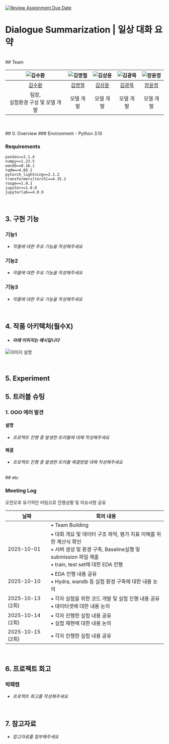 [![Review Assignment Due Date](https://classroom.github.com/assets/deadline-readme-button-22041afd0340ce965d47ae6ef1cefeee28c7c493a6346c4f15d667ab976d596c.svg)](https://classroom.github.com/a/HS6nBbT4)
# Dialogue Summarization | 일상 대화 요약
<br>
## Team

| ![김수환](https://github.com/user-attachments/assets/bfe05d23-81d0-4409-aca9-b1bb1fb5107f) | ![김명철](https://github.com/user-attachments/assets/0c545d12-539f-419d-816a-a0e4263cc0b2) | ![김상윤](https://github.com/user-attachments/assets/5bd23640-3d34-4292-bc81-e202136a1b6f) | ![김광묵](https://github.com/user-attachments/assets/5aee2fa3-df3c-4183-a780-f2028ad613ca) | ![장윤정](https://github.com/user-attachments/assets/bee0c0c4-ae06-4477-8ea6-a3cdaf2b00f8) |
| :--------------------------------------------------------------: | :--------------------------------------------------------------: | :--------------------------------------------------------------: | :--------------------------------------------------------------: | :--------------------------------------------------------------: |
|            [김수환](https://github.com/suhwankimkim)             |            [김명철](https://github.com/qpwpep)             |            [김상윤](https://github.com/94KSY)             |            [김광묵](https://github.com/JackFink)             |            [장윤정](https://github.com/yjjang06)             |
|                            팀장, <br>실험환경 구성 및 모델 개발                             |                            모델 개발                             |                            모델 개발                             |                            모델 개발                             |                            모델 개발                             |

<br>

<br>
## 0. Overview
### Environment
- Python 3.10

### Requirements
```
pandas==2.1.4
numpy==1.23.5
wandb==0.16.1
tqdm==4.66.1
pytorch_lightning==2.1.2
transformers[torch]==4.35.2
rouge==1.0.1
jupyter==1.0.0
jupyterlab==4.0.9
```

<br>

## 3. 구현 기능
### 기능1
- _작품에 대한 주요 기능을 작성해주세요_
### 기능2
- _작품에 대한 주요 기능을 작성해주세요_
### 기능3
- _작품에 대한 주요 기능을 작성해주세요_

<br>

## 4. 작품 아키텍처(필수X)
- #### _아래 이미지는 예시입니다_
![이미지 설명](https://www.cadgraphics.co.kr/UPLOAD/editor/2024/07/04//2024726410gH04SyxMo3_editor_image.png)

<br>

## 5. Experiment

## 5. 트러블 슈팅
### 1. OOO 에러 발견

#### 설명
- _프로젝트 진행 중 발생한 트러블에 대해 작성해주세요_

#### 해결
- _프로젝트 진행 중 발생한 트러블 해결방법 대해 작성해주세요_

<br>
## etc

### Meeting Log
오전오후 유기적인 미팅으로 진행상황 및 이슈사항 공유

|날짜|회의 내용|
|-----|-----|
||• Team Building|
|2025-10-01|• 대회 개요 및 데이터 구조 파악, 평가 지표 이해를 위한 계산식 확인<br>• 서버 생성 및 환경 구축, Baseline실행 및 submission 파일 제출<br>• train, test set에 대한 EDA 진행|
|2025-10-10|• EDA 진행 내용 공유<br>• Hydra, wandb 등 실험 환경 구축에 대한 내용 논의|
|2025-10-13 (2회)|• 각자 실험을 위한 코드 개발 및 실험 진행 내용 공유<br>• 데이터셋에 대한 내용 논의|
|2025-10-14 (2회)|• 각자 진행한 실험 내용 공유<br>• 실험 재현에 대한 내용 논의|
|2025-10-15 (2회)|• 각자 진행한 실험 내용 공유|

<br>


## 6. 프로젝트 회고
### 박패캠
- _프로젝트 회고를 작성해주세요_

<br>

## 7. 참고자료
- _참고자료를 첨부해주세요_
